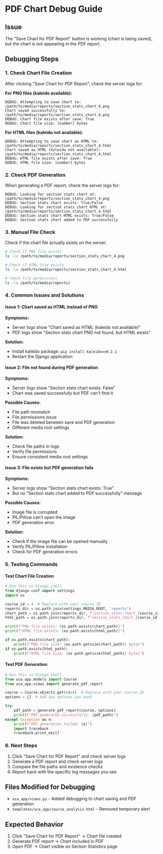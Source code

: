 # PDF Chart Debug Guide

## Issue
The "Save Chart for PDF Report" button is working (chart is being saved), but the chart is not appearing in the PDF report.

## Debugging Steps

### 1. Check Chart File Creation
After clicking "Save Chart for PDF Report", check the server logs for:

**For PNG files (kaleido available):**
```
DEBUG: Attempting to save chart to: /path/to/media/reports/section_stats_chart_4.png
Chart saved successfully to: /path/to/media/reports/section_stats_chart_4.png
DEBUG: Chart file exists after save: True
DEBUG: Chart file size: [number] bytes
```

**For HTML files (kaleido not available):**
```
DEBUG: Attempting to save chart as HTML to: /path/to/media/reports/section_stats_chart_4.html
Chart saved as HTML (kaleido not available): /path/to/media/reports/section_stats_chart_4.html
DEBUG: HTML file exists after save: True
DEBUG: HTML file size: [number] bytes
```

### 2. Check PDF Generation
When generating a PDF report, check the server logs for:

```
DEBUG: Looking for section stats chart at: /path/to/media/reports/section_stats_chart_4.png
DEBUG: Section stats chart exists: True/False
DEBUG: Looking for section stats chart HTML at: /path/to/media/reports/section_stats_chart_4.html
DEBUG: Section stats chart HTML exists: True/False
DEBUG: Section stats chart added to PDF successfully
```

### 3. Manual File Check
Check if the chart file actually exists on the server:

```bash
# Check if PNG file exists
ls -la /path/to/media/reports/section_stats_chart_4.png

# Check if HTML file exists
ls -la /path/to/media/reports/section_stats_chart_4.html

# Check file permissions
ls -la /path/to/media/reports/
```

### 4. Common Issues and Solutions

#### Issue 1: Chart saved as HTML instead of PNG
**Symptoms:** 
- Server logs show "Chart saved as HTML (kaleido not available)"
- PDF logs show "Section stats chart PNG not found, but HTML exists"

**Solution:**
- Install kaleido package: `pip install kaleido==0.2.1`
- Restart the Django application

#### Issue 2: File not found during PDF generation
**Symptoms:**
- Server logs show "Section stats chart exists: False"
- Chart was saved successfully but PDF can't find it

**Possible Causes:**
- File path mismatch
- File permissions issue
- File was deleted between save and PDF generation
- Different media root settings

**Solution:**
- Check file paths in logs
- Verify file permissions
- Ensure consistent media root settings

#### Issue 3: File exists but PDF generation fails
**Symptoms:**
- Server logs show "Section stats chart exists: True"
- But no "Section stats chart added to PDF successfully" message

**Possible Causes:**
- Image file is corrupted
- PIL/Pillow can't open the image
- PDF generation error

**Solution:**
- Check if the image file can be opened manually
- Verify PIL/Pillow installation
- Check for PDF generation errors

### 5. Testing Commands

#### Test Chart File Creation
```python
# Run this in Django shell
from django.conf import settings
import os

course_id = 4  # Replace with your course ID
reports_dir = os.path.join(settings.MEDIA_ROOT, 'reports')
chart_path = os.path.join(reports_dir, f"section_stats_chart_{course_id}.png")
html_path = os.path.join(reports_dir, f"section_stats_chart_{course_id}.html")

print(f"PNG file exists: {os.path.exists(chart_path)}")
print(f"HTML file exists: {os.path.exists(html_path)}")

if os.path.exists(chart_path):
    print(f"PNG file size: {os.path.getsize(chart_path)} bytes")
if os.path.exists(html_path):
    print(f"HTML file size: {os.path.getsize(html_path)} bytes")
```

#### Test PDF Generation
```python
# Run this in Django shell
from uca_app.models import Course
from uca_app.views import generate_pdf_report

course = Course.objects.get(id=4)  # Replace with your course ID
options = {}  # Add any options you need

try:
    pdf_path = generate_pdf_report(course, options)
    print(f"PDF generated successfully: {pdf_path}")
except Exception as e:
    print(f"PDF generation failed: {e}")
    import traceback
    traceback.print_exc()
```

### 6. Next Steps
1. Click "Save Chart for PDF Report" and check server logs
2. Generate a PDF report and check server logs
3. Compare the file paths and existence checks
4. Report back with the specific log messages you see

## Files Modified for Debugging
- `uca_app/views.py` - Added debugging to chart saving and PDF generation
- `templates/uca_app/course_analysis.html` - Removed temporary alert

## Expected Behavior
1. Click "Save Chart for PDF Report" → Chart file created
2. Generate PDF report → Chart included in PDF
3. Open PDF → Chart visible on Section Statistics page
